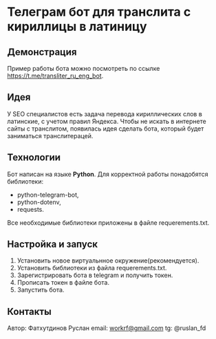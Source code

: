 # Телеграм бот для транслита с кириллицы в латиницу

## Демонстрация
Пример работы бота можно посмотреть по ссылке <https://t.me/transliter_ru_eng_bot>.

## Идея
У SEO специалистов есть задача перевода кириллических слов в латинские, с учетом правил Яндекса. Чтобы не искать в интернете сайты с транслитом, появилась идея сделать бота, который будет заниматься транслитерацей.

## Технологии
Бот написан на языке **Python**.
Для корректной работы понадобятся библиотеки:
- python-telegram-bot,
- python-dotenv,
- requests.

Все необходимые библиотеки приложены в файле requerements.txt.

## Настройка и запуск
1. Установить новое виртуальнное окружение(рекомендуется).
2. Установить библиотеки из файла requerements.txt.
3. Зарегистрировать бота в telegram и получить токен.
4. Прописать токен в файле бота.
5. Запустить бота.

## Контакты
Автор: Фатхутдинов Руслан
email: workrf@gmail.com
tg: @ruslan_fd